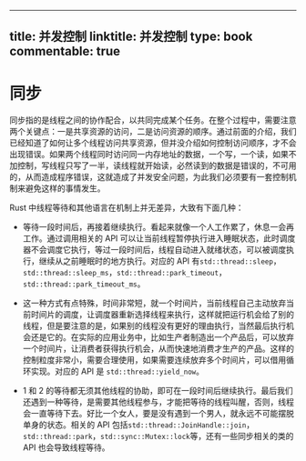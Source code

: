 
---
title: 并发控制
linktitle: 并发控制
type: book
commentable: true
---

# 同步

同步指的是线程之间的协作配合，以共同完成某个任务。在整个过程中，需要注意两个关键点：一是共享资源的访问，二是访问资源的顺序。通过前面的介绍，我们已经知道了如何让多个线程访问共享资源，但并没介绍如何控制访问顺序，才不会出现错误。如果两个线程同时访问同一内存地址的数据，一个写，一个读，如果不加控制，写线程只写了一半，读线程就开始读，必然读到的数据是错误的，不可用的，从而造成程序错误，这就造成了并发安全问题，为此我们必须要有一套控制机制来避免这样的事情发生。

Rust 中线程等待和其他语言在机制上并无差异，大致有下面几种：

- 等待一段时间后，再接着继续执行。看起来就像一个人工作累了，休息一会再工作。通过调用相关的 API 可以让当前线程暂停执行进入睡眠状态，此时调度器不会调度它执行，等过一段时间后，线程自动进入就绪状态，可以被调度执行，继续从之前睡眠时的地方执行。对应的 API 有`std::thread::sleep`，`std::thread::sleep_ms`，`std::thread::park_timeout`，`std::thread::park_timeout_ms`。

- 这一种方式有点特殊，时间非常短，就一个时间片，当前线程自己主动放弃当前时间片的调度，让调度器重新选择线程来执行，这样就把运行机会给了别的线程，但是要注意的是，如果别的线程没有更好的理由执行，当然最后执行机会还是它的。在实际的应用业务中，比如生产者制造出一个产品后，可以放弃一个时间片，让消费者获得执行机会，从而快速地消费才生产的产品。这样的控制粒度非常小，需要合理使用，如果需要连续放弃多个时间片，可以借用循环实现。对应的 API 是 `std::thread::yield_now`。

- 1 和 2 的等待都无须其他线程的协助，即可在一段时间后继续执行。最后我们还遇到一种等待，是需要其他线程参与，才能把等待的线程叫醒，否则，线程会一直等待下去。好比一个女人，要是没有遇到一个男人，就永远不可能摆脱单身的状态。相关的 API 包括`std::thread::JoinHandle::join`，`std::thread::park`，`std::sync::Mutex::lock`等，还有一些同步相关的类的 API 也会导致线程等待。

    